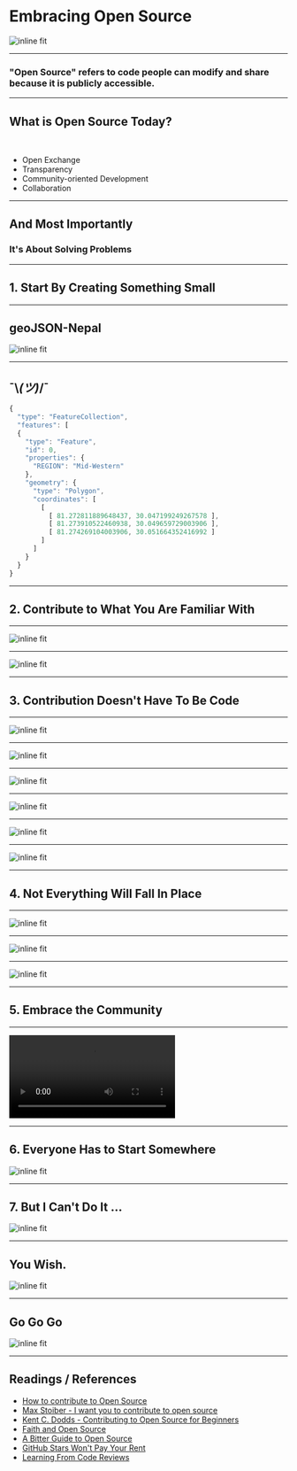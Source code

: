 # Embracing Open Source

![inline fit](images/open-source.png)

---

### "Open Source" refers to code people can modify and share because it is publicly accessible.

---

## What is Open Source Today?

<br>

* Open Exchange
* Transparency
* Community-oriented Development
* Collaboration

---

## And Most Importantly

### It's About Solving Problems

---

## 1. Start By Creating Something Small

---

## geoJSON-Nepal

![inline fit](images/geojson-nepal.png)

---

## ¯\\_(ツ)_/¯

```javascript
{
  "type": "FeatureCollection",
  "features": [
  {
    "type": "Feature",
    "id": 0,
    "properties": {
      "REGION": "Mid-Western"
    },
    "geometry": {
      "type": "Polygon",
      "coordinates": [
        [
          [ 81.272811889648437, 30.047199249267578 ],
          [ 81.273910522460938, 30.049659729003906 ],
          [ 81.274269104003906, 30.051664352416992 ]
        ]
      ]
    }
  }
}
```

---

## 2. Contribute to What You Are Familiar With

---

![inline fit](images/first-contribution.png)

---

![inline fit](images/contribution-idea.png)

---

## 3. Contribution Doesn't Have To Be Code

---

![inline fit](images/tech-companies-in-nepal.png)

---

![inline fit](images/space-shuttle-style-comment.png)

---

![inline fit](images/nepcal-bs-date-issue.png)

---

![inline fit](images/es6-starter-questions.png)

---

![inline fit](images/alacritty-docs.png)

---

![inline fit](images/gist.png)

---

## 4. Not Everything Will Fall In Place

---

![inline fit](images/invalid-contribution.png)

---

![inline fit](images/never-gets-merged.png)

---

![inline fit](images/issue-disagreement.png)

---

## 5. Embrace the Community

---

![inline fit](videos/pr-discussion.mov)

---

## 6. Everyone Has to Start Somewhere

![inline fit](images/github-first.png)

---

## 7. But I Can't Do It ...

![inline fit](images/you-wish.jpg)

---

## You Wish.

![inline fit](images/you-wish.gif)

---

## Go Go Go

![inline fit](images/github-last.png)

---

## Readings / References

* [How to contribute to Open Source](https://opensource.guide/how-to-contribute/)
* [Max Stoiber - I want you to contribute to open source](https://www.youtube.com/watch?v=hwdeUG_gySI)
* [Kent C. Dodds - Contributing to Open Source for Beginners](https://www.youtube.com/watch?v=k6KcaMffxac)
* [Faith and Open Source](https://hopeinsource.com/faith/)
* [A Bitter Guide to Open Source](https://medium.com/codezillas/a-bitter-guide-to-open-source-a8e3b6a3c1c4)
* [GitHub Stars Won't Pay Your Rent](https://medium.com/@kitze/github-stars-wont-pay-your-rent-8b348e12baed)
* [Learning From Code Reviews](https://soundcloud.com/do-not-merge/learning-from-code-reviews)

<!--

## Presentation Links

1. https://github.com/mesaugat/geoJSON-Nepal
2. https://github.com/bhu1st/nepal_in_php_arrays/pull/1/files
3. https://github.com/chaijs/chai/issues/885#issuecomment-313163538
4. https://github.com/mesaugat/chai-exclude
5. https://github.com/mesaugat/tech-companies-in-nepal/pull/14
6. https://github.com/kubernetes/kubernetes/pull/72636
7. https://github.com/srishanbhattarai/nepcal/issues/23
8. https://github.com/mesaugat/express-api-es6-starter/issues?q=is%3Aissue+is%3Aclosed+label%3Aquestion
9. https://github.com/jwilm/alacritty/pull/1117/files
10. https://gist.github.com/mesaugat/6c044f665a77e5756f9b9c6d1fb90889
11. https://github.com/prettymuchbryce/http-status-codes/pull/14/files
12. https://github.com/hashicorp/docker-vault/pull/123/files
13. https://github.com/mesaugat/chai-exclude/issues/9
14. https://github.com/microsoft/tslint-microsoft-contrib/pull/623

-->
